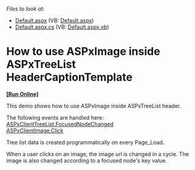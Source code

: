 <!-- default file list -->
*Files to look at*:

* [Default.aspx](./CS/Default.aspx) (VB: [Default.aspx](./VB/Default.aspx))
* [Default.aspx.cs](./CS/Default.aspx.cs) (VB: [Default.aspx.vb](./VB/Default.aspx.vb))
<!-- default file list end -->
# How to use ASPxImage inside ASPxTreeList HeaderCaptionTemplate
<!-- run online -->
**[[Run Online]](https://codecentral.devexpress.com/e1515/)**
<!-- run online end -->


<p>This demo shows how to use ASPxImage inside ASPxTreeList header.</p><p>The following events are handled here:<br />
<a href="http://documentation.devexpress.com/#AspNet/DevExpressWebASPxTreeListScriptsASPxClientTreeList_FocusedNodeChangedtopic">ASPxClientTreeList.FocusedNodeChanged</a><br />
<a href="http://documentation.devexpress.com/#AspNet/DevExpressWebASPxEditorsScriptsASPxClientStaticEdit_Clicktopic">ASPxClientImage.Click</a></p><p>Tree list data is created programmatically on every Page_Load.</p><p>When a user clicks on an image, the image url is changed in a cycle. The image is also changed according to a focused node's key value.</p>

<br/>


